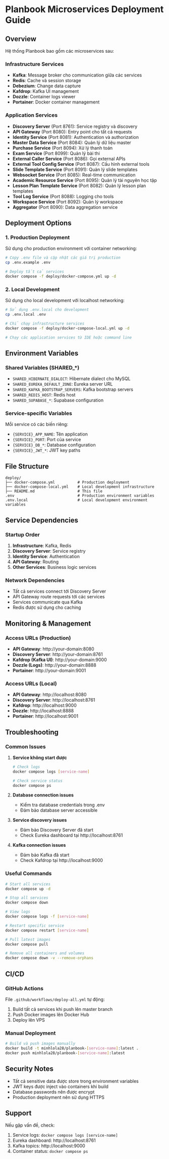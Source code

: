 # Planbook Microservices Deployment Guide

## Overview
Hệ thống Planbook bao gồm các microservices sau:

### Infrastructure Services
- **Kafka**: Message broker cho communication giữa các services
- **Redis**: Cache và session storage
- **Debezium**: Change data capture
- **Kafdrop**: Kafka UI management
- **Dozzle**: Container logs viewer
- **Portainer**: Docker container management

### Application Services
- **Discovery Server** (Port 8761): Service registry và discovery
- **API Gateway** (Port 8080): Entry point cho tất cả requests
- **Identity Service** (Port 8081): Authentication và authorization
- **Master Data Service** (Port 8084): Quản lý dữ liệu master
- **Purchase Service** (Port 8094): Xử lý thanh toán
- **Exam Service** (Port 8099): Quản lý bài thi
- **External Caller Service** (Port 8086): Gọi external APIs
- **External Tool Config Service** (Port 8087): Cấu hình external tools
- **Slide Template Service** (Port 8091): Quản lý slide templates
- **Websocket Service** (Port 8085): Real-time communication
- **Academic Resource Service** (Port 8095): Quản lý tài nguyên học tập
- **Lesson Plan Template Service** (Port 8082): Quản lý lesson plan templates
- **Tool Log Service** (Port 8088): Logging cho tools
- **Workspace Service** (Port 8092): Quản lý workspace
- **Aggregator** (Port 8090): Data aggregation service

## Deployment Options

### 1. Production Deployment
Sử dụng cho production environment với container networking:

```bash
# Copy .env file và cập nhật các giá trị production
cp .env.example .env

# Deploy tất cả services
docker compose -f deploy/docker-compose.yml up -d
```

### 2. Local Development
Sử dụng cho local development với localhost networking:

```bash
# Sử dụng .env.local cho development
cp .env.local .env

# Chỉ chạy infrastructure services
docker compose -f deploy/docker-compose-local.yml up -d

# Chạy các application services từ IDE hoặc command line
```

## Environment Variables

### Shared Variables (SHARED_*)
- `SHARED_HIBERNATE_DIALECT`: Hibernate dialect cho MySQL
- `SHARED_EUREKA_DEFAULT_ZONE`: Eureka server URL
- `SHARED_KAFKA_BOOTSTRAP_SERVERS`: Kafka bootstrap servers
- `SHARED_REDIS_HOST`: Redis host
- `SHARED_SUPABASE_*`: Supabase configuration


### Service-specific Variables
Mỗi service có các biến riêng:
- `{SERVICE}_APP_NAME`: Tên application
- `{SERVICE}_PORT`: Port của service
- `{SERVICE}_DB_*`: Database configuration
- `{SERVICE}_JWT_*`: JWT key paths

## File Structure

```
deploy/
├── docker-compose.yml          # Production deployment
├── docker-compose-local.yml    # Local development infrastructure
├── README.md                   # This file
.env                            # Production environment variables
.env.local                      # Local development environment variables
```

## Service Dependencies

### Startup Order
1. **Infrastructure**: Kafka, Redis
2. **Discovery Server**: Service registry
3. **Identity Service**: Authentication
4. **API Gateway**: Routing
5. **Other Services**: Business logic services

### Network Dependencies
- Tất cả services connect tới Discovery Server
- API Gateway route requests tới các services
- Services communicate qua Kafka
- Redis được sử dụng cho caching

## Monitoring & Management

### Access URLs (Production)
- **API Gateway**: http://your-domain:8080
- **Discovery Server**: http://your-domain:8761
- **Kafdrop (Kafka UI)**: http://your-domain:9000
- **Dozzle (Logs)**: http://your-domain:8888
- **Portainer**: http://your-domain:9001

### Access URLs (Local)
- **API Gateway**: http://localhost:8080
- **Discovery Server**: http://localhost:8761
- **Kafdrop**: http://localhost:9000
- **Dozzle**: http://localhost:8888
- **Portainer**: http://localhost:9001

## Troubleshooting

### Common Issues

1. **Service không start được**
   ```bash
   # Check logs
   docker compose logs [service-name]
   
   # Check service status
   docker compose ps
   ```

2. **Database connection issues**
   - Kiểm tra database credentials trong .env
   - Đảm bảo database server accessible

3. **Service discovery issues**
   - Đảm bảo Discovery Server đã start
   - Check Eureka dashboard tại http://localhost:8761

4. **Kafka connection issues**
   - Đảm bảo Kafka đã start
   - Check Kafdrop tại http://localhost:9000

### Useful Commands

```bash
# Start all services
docker compose up -d

# Stop all services
docker compose down

# View logs
docker compose logs -f [service-name]

# Restart specific service
docker compose restart [service-name]

# Pull latest images
docker compose pull

# Remove all containers and volumes
docker compose down -v --remove-orphans
```

## CI/CD

### GitHub Actions
File `.github/workflows/deploy-all.yml` tự động:
1. Build tất cả services khi push lên master branch
2. Push Docker images lên Docker Hub
3. Deploy lên VPS

### Manual Deployment
```bash
# Build và push images manually
docker build -t minhlola28/planbook-[service-name]:latest .
docker push minhlola28/planbook-[service-name]:latest
```

## Security Notes

- Tất cả sensitive data được store trong environment variables
- JWT keys được inject vào containers khi build
- Database passwords nên được encrypt
- Production deployment nên sử dụng HTTPS

## Support

Nếu gặp vấn đề, check:
1. Service logs: `docker compose logs [service-name]`
2. Eureka dashboard: http://localhost:8761
3. Kafka topics: http://localhost:9000
4. Container status: `docker compose ps`
